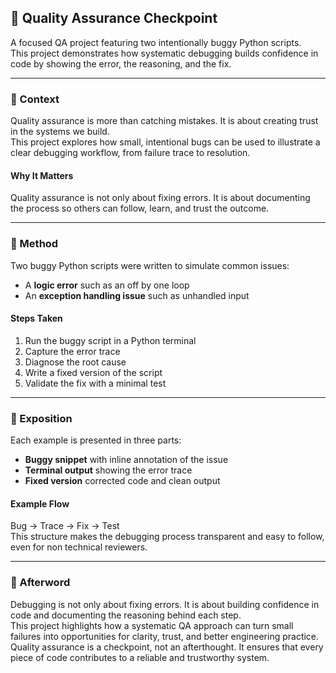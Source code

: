 ## 🧩 Quality Assurance Checkpoint

A focused QA project featuring two intentionally buggy Python scripts.  
This project demonstrates how systematic debugging builds confidence in code by showing the error, the reasoning, and the fix.

---

### 📌 Context
Quality assurance is more than catching mistakes. It is about creating trust in the systems we build.  
This project explores how small, intentional bugs can be used to illustrate a clear debugging workflow, from failure trace to resolution.

#### Why It Matters
Quality assurance is not only about fixing errors. It is about documenting the process so others can follow, learn, and trust the outcome.

---

### 🧪 Method
Two buggy Python scripts were written to simulate common issues:
- A **logic error** such as an off by one loop  
- An **exception handling issue** such as unhandled input  

#### Steps Taken
1. Run the buggy script in a Python terminal  
2. Capture the error trace  
3. Diagnose the root cause  
4. Write a fixed version of the script  
5. Validate the fix with a minimal test  

---

### 💬 Exposition
Each example is presented in three parts:
- **Buggy snippet** with inline annotation of the issue  
- **Terminal output** showing the error trace  
- **Fixed version** corrected code and clean output  

#### Example Flow
Bug → Trace → Fix → Test  
This structure makes the debugging process transparent and easy to follow, even for non technical reviewers.

---

### 🌅 Afterword

Debugging is not only about fixing errors. It is about building confidence in code and documenting the reasoning behind each step.  
This project highlights how a systematic QA approach can turn small failures into opportunities for clarity, trust, and better engineering practice.
Quality assurance is a checkpoint, not an afterthought. It ensures that every piece of code contributes to a reliable and trustworthy system.
